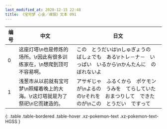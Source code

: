 ```yaml
---
last_modified_at: 2020-12-15 22:48
title: 《宝可梦 心金／魂银》文本 091
---
```

| 编号 | 中文 | 日文 |
| ---- | ---- | ---- |
| 0 | 这座灯塔\n也是修炼的场所。\r因此有很多训练家在，\n想爬到顶可不容易啊。 | この　とうだいは\nしゅぎょうの　ばしょでも　ある\rトレ－ナ－　いっぱい　いるから\nかんたんに　のぼれないよ |
| 1 | 浅葱市从以前就有宝可梦\n照耀着晚上的大海。\r这灯塔就是为了祭祀\n它而建造的。 | アサギじゃ　ふるくから　ポケモンが\nよるの　うみを　てらしていたの\rそれを　おまつりして　できたのが\nこの　とうだい　ですって |
{: .table .table-bordered .table-hover .xz-pokemon-text .xz-pokemon-text-HGSS }